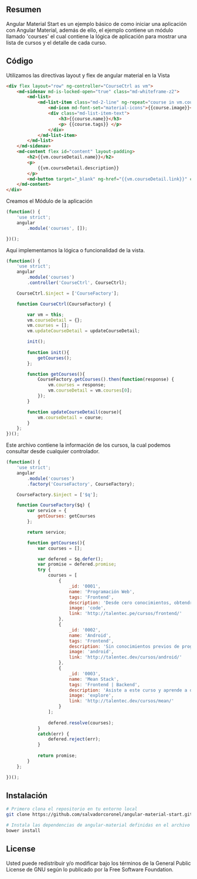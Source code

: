 ## Resumen

Angular Material Start es un ejemplo básico de como iniciar una aplicación con Angular Material, además de ello, el ejemplo contiene un módulo llamado 'courses' el cual contiene la lógica de aplicación para mostrar una lista de cursos y el detalle de cada curso.

## Código

Utilizamos las directivas layout y flex de angular material en la Vista
```html
<div flex layout="row" ng-controller="CourseCtrl as vm">
    <md-sidenav md-is-locked-open="true" class="md-whiteframe-z2">
		<md-list>
			<md-list-item class="md-2-line" ng-repeat="course in vm.courses" ng-click="vm.updateCourseDetail(course)">
              	<md-icon md-font-set="material-icons">{{course.image}}</md-icon>
              	<div class="md-list-item-text">
	                <h3>{{course.name}}</h3>
	                <p> {{course.tags}} </p>		                
              	</div>
            </md-list-item>
      	</md-list>
    </md-sidenav>        
    <md-content flex id="content" layout-padding>
	    <h2>{{vm.courseDetail.name}}</h2>
	    <p>
	        {{vm.courseDetail.description}}
	    </p>
	    <md-button target="_blank" ng-href="{{vm.courseDetail.link}}" class="md-raised md-primary">Matrículate</md-button>
    </md-content>
</div>
```

Creamos el Módulo de la aplicación
```javascript
(function() {
    'use strict';
	angular
		.module('courses', []);

})();
```

Aquí implementamos la lógica o funcionalidad de la vista. 
```javascript
(function() {
    'use strict';
	angular
		.module('courses')
		.controller('CourseCtrl', CourseCtrl);

	CourseCtrl.$inject = ['CourseFactory'];

	function CourseCtrl(CourseFactory) {

		var vm = this;
		vm.courseDetail = {};
		vm.courses = [];		
		vm.updateCourseDetail = updateCourseDetail;

		init();	
		
		function init(){
			getCourses();
		};

		function getCourses(){
			CourseFactory.getCourses().then(function(response) {
            	vm.courses = response;
            	vm.courseDetail = vm.courses[0];
	        });
		}

		function updateCourseDetail(course){
			vm.courseDetail = course;
		}
	};
})();
```

Este archivo contiene la información de los cursos, la cual podemos consultar desde cualquier controlador.
```javascript
(function() {
    'use strict';
	angular
		.module('courses')
		.factory('CourseFactory', CourseFactory);

	CourseFactory.$inject = ['$q'];

	function CourseFactory($q) {		
		var service = {
			getCourses: getCourses
		};

		return service;

		function getCourses(){
			var courses = [];

			var defered = $q.defer();
        	var promise = defered.promise;
        	try {
        		courses = [
					{
					 	_id: '0001',
					 	name: 'Programación Web',
					 	tags: 'Frontend',
					 	description: 'Desde cero conocimientos, obtendrás todas las habilidades para programar páginas web en sólo 8 semanas.',
					 	image: 'code',
					 	link: 'http://talentec.pe/cursos/frontend/'
					},
					{
					 	_id: '0002',
					 	name: 'Android',
					 	tags: 'Frontend',
					 	description: 'Sin conocimientos previos de programación móvil, con este curso podrás desarrollar tus propias aplicaciones Android en tan sólo 6 semanas.',
					 	image: 'android',
					 	link: 'http://talentec.dev/cursos/android/'
					},
					{
					 	_id: '0003',
					 	name: 'Mean Stack',
					 	tags: 'Frontend | Backend',
					 	description: 'Asiste a este curso y aprende a desarrollar tus aplicaciones web apalancando MEAN para hacer el front-end y back-end con JavaScript.',
					 	image: 'explore',
					 	link: 'http://talentec.dev/cursos/mean/'
					}
				];
				
			    defered.resolve(courses);
			}
			catch(err) {
			    defered.reject(err);
			}
      		
	    	return promise;
		}
	};

})();
```

## Instalación

```bash
# Primero clona el repositorio en tu entorno local
git clone https://github.com/salvadorcoronel/angular-material-start.git

# Instala las dependencias de angular-material definidas en el archivo bower.json
bower install
```

## License

Usted puede redistribuir y/o modificar bajo los términos de la General Public License de GNU según lo publicado por la Free Software Foundation.
